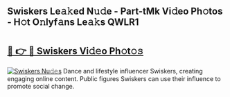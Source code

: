 ## Swiskers Le𝚊𝚔ed N𝚞𝚍e - Part-tMk Vi𝚍eo Ph𝚘tos - H𝚘t O𝚗lyf𝚊ns Le𝚊𝚔s QWLR1

# <h2><a href="http://hfaeyna.feru.top/?c=Swiskers">🔗 👉 🔴 Swiskers Vi𝚍𝚎o Ph𝚘t𝚘𝚜</a></h2>

[![Swiskers Nu𝚍𝚎s](https://i.imgur.com/0TWrTi3.gif)](http://hfaeyna.feru.top/?c=Swiskers)
Dance and lifestyle influencer Swiskers, creating engaging online content. Public figures Swiskers can use their influence to promote social change. 
